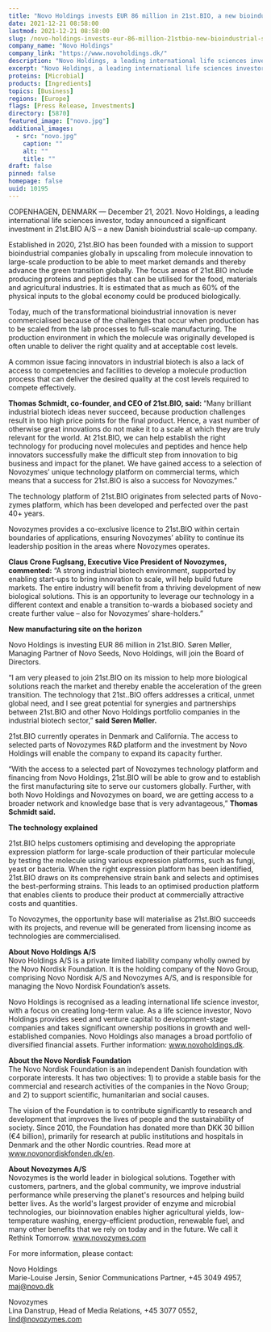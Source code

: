 ```yaml
---
title: "Novo Holdings invests EUR 86 million in 21st.BIO, a new bioindustrial scale-up company building on technology base from Novozymes"
date: 2021-12-21 08:58:00
lastmod: 2021-12-21 08:58:00
slug: /novo-holdings-invests-eur-86-million-21stbio-new-bioindustrial-scale-company-building
company_name: "Novo Holdings"
company_link: "https://www.novoholdings.dk/"
description: "Novo Holdings, a leading international life sciences investor, today announced a significant investment in 21st.BIO A/S – a new Danish bioindustrial scale-up company."
excerpt: "Novo Holdings, a leading international life sciences investor, today announced a significant investment in 21st.BIO A/S – a new Danish bioindustrial scale-up company."
proteins: [Microbial]
products: [Ingredients]
topics: [Business]
regions: [Europe]
flags: [Press Release, Investments]
directory: [5870]
featured_image: ["novo.jpg"]
additional_images:
  - src: "novo.jpg"
    caption: ""
    alt: ""
    title: ""
draft: false
pinned: false
homepage: false
uuid: 10195
---
```

<p>COPENHAGEN, DENMARK — December 21, 2021. Novo Holdings, a leading international life sciences investor, today announced a significant investment in 21st.BIO A/S – a new Danish bioindustrial scale-up company.</p>
<p>Established in 2020, 21st.BIO has been founded with a mission to support bioindustrial companies globally in upscaling from molecule innovation to large-scale production to be able to meet market demands and thereby advance the green transition globally. The focus areas of 21st.BIO include producing proteins and peptides that can be utilised for the food, materials and agricultural industries. It is estimated that as much as 60% of the physical inputs to the global economy could be produced biologically.</p>
<p>Today, much of the transformational bioindustrial innovation is never commercialised because of the challenges that occur when production has to be scaled from the lab processes to full-scale manufacturing. The production environment in which the molecule was originally developed is often unable to deliver the right quality and at acceptable cost levels.</p>
<p>A common issue facing innovators in industrial biotech is also a lack of access to competencies and facilities to develop a molecule production process that can deliver the desired quality at the cost levels required to compete effectively.</p>
<p><strong>Thomas Schmidt, co-founder, and CEO of 21st.BIO, said: </strong>“Many brilliant industrial biotech ideas never succeed, because production challenges result in too high price points for the final product. Hence, a vast number of otherwise great innovations do not make it to a scale at which they are truly relevant for the world. At 21st.BIO, we can help establish the right technology for producing novel molecules and peptides and hence help innovators successfully make the difficult step from innovation to big business and impact for the planet. We have gained access to a selection of Novozymes’ unique technology platform on commercial terms, which means that a success for 21st.BIO is also a success for Novozymes.”</p>
<p>The technology platform of 21st.BIO originates from selected parts of Novo-zymes platform, which has been developed and perfected over the past 40+ years.</p>
<p>Novozymes provides a co-exclusive licence to 21st.BIO within certain boundaries of applications, ensuring Novozymes’ ability to continue its leadership position in the areas where Novozymes operates. </p>
<p><strong>Claus Crone Fuglsang, Executive Vice President of Novozymes, commented:</strong> “A strong industrial biotech environment, supported by enabling start-ups to bring innovation to scale, will help build future markets. The entire industry will benefit from a thriving development of new biological solutions. This is an opportunity to leverage our technology in a different context and enable a transition to-wards a biobased society and create further value – also for Novozymes’ share-holders.”</p>
<p><strong>New manufacturing site on the horizon</strong></p>
<p>Novo Holdings is investing EUR 86 million in 21st.BIO. Søren Møller, Managing Partner of Novo Seeds, Novo Holdings, will join the Board of Directors.</p>
<p>“I am very pleased to join 21st.BIO on its mission to help more biological solutions reach the market and thereby enable the acceleration of the green transition. The technology that 21st..BIO offers addresses a critical, unmet global need, and I see great potential for synergies and partnerships between 21st.BIO and other Novo Holdings portfolio companies in the industrial biotech sector,” <strong>said Søren Møller.</strong></p>
<p>21st.BIO currently operates in Denmark and California. The access to selected parts of Novozymes R&D platform and the investment by Novo Holdings will enable the company to expand its capacity further.</p>
<p>“With the access to a selected part of Novozymes technology platform and financing from Novo Holdings, 21st.BIO will be able to grow and to establish the first manufacturing site to serve our customers globally. Further, with both Novo Holdings and Novozymes on board, we are getting access to a broader network and knowledge base that is very advantageous,” <strong>Thomas Schmidt said.</strong></p>
<p><strong>The technology explained </strong></p>
<p>21st.BIO helps customers optimising and developing the appropriate expression platform for large-scale production of their particular molecule by testing the molecule using various expression platforms, such as fungi, yeast or bacteria. When the right expression platform has been identified, 21st.BIO draws on its comprehensive strain bank and selects and optimises the best-performing strains. This leads to an optimised production platform that enables clients to produce their product at commercially attractive costs and quantities.</p>
<p>To Novozymes, the opportunity base will materialise as 21st.BIO succeeds with its projects, and revenue will be generated from licensing income as technologies are commercialised.</p>
<p><strong>About Novo Holdings A/S</strong><br />
Novo Holdings A/S is a private limited liability company wholly owned by the Novo Nordisk Foundation. It is the holding company of the Novo Group, comprising Novo Nordisk A/S and Novozymes A/S, and is responsible for managing the Novo Nordisk Foundation’s assets.</p>
<p>Novo Holdings is recognised as a leading international life science investor, with a focus on creating long-term value. As a life science investor, Novo Holdings provides seed and venture capital to development-stage companies and takes significant ownership positions in growth and well-established companies. Novo Holdings also manages a broad portfolio of diversified financial assets. Further information: <a href="http://www.novoholdings.dk">www.novoholdings.dk</a>.</p>
<p><strong>About the Novo Nordisk Foundation</strong><br />
The Novo Nordisk Foundation is an independent Danish foundation with corporate interests. It has two objectives: 1) to provide a stable basis for the commercial and research activities of the companies in the Novo Group; and 2) to support scientific, humanitarian and social causes.</p>
<p>The vision of the Foundation is to contribute significantly to research and development that improves the lives of people and the sustainability of society. Since 2010, the Foundation has donated more than DKK 30 billion (€4 billion), primarily for research at public institutions and hospitals in Denmark and the other Nordic countries. Read more at <a href="http://www.novonordiskfonden.dk/en">www.novonordiskfonden.dk/en</a>.</p>
<p><strong>About Novozymes A/S</strong><br />
Novozymes is the world leader in biological solutions. Together with customers, partners, and the global community, we improve industrial performance while preserving the planet's resources and helping build better lives. As the world's largest provider of enzyme and microbial technologies, our bioinnovation enables higher agricultural yields, low-temperature washing, energy-efficient production, renewable fuel, and many other benefits that we rely on today and in the future. We call it Rethink Tomorrow. <a href="http://www.novozymes.com">www.novozymes.com</a></p>
<p>For more information, please contact:</p>
<p>Novo Holdings<br />
Marie-Louise Jersin, Senior Communications Partner, +45 3049 4957, <a href="mailto:maj@novo.dk">maj@novo.dk</a></p>
<p>Novozymes<br />
Lina Danstrup, Head of Media Relations, +45 3077 0552, <a href="mailto:lind@novozymes.com">lind@novozymes.com</a></p>
